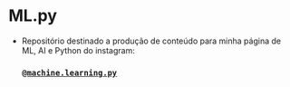 # ML.py

- Repositório destinado a produção de conteúdo para minha página de ML, AI e Python do instagram: 
  ### [`@machine.learning.py`](https://www.instagram.com/machine.learning.py/)
